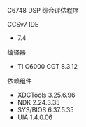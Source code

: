 C6748 DSP 综合评估程序

CCSv7 IDE
- 7.4

编译器
- TI C6000 CGT 8.3.12

依赖组件
- XDCTools 3.25.6.96
- NDK 2.24.3.35
- SYS/BIOS 6.37.5.35
- UIA 1.4.0.06
